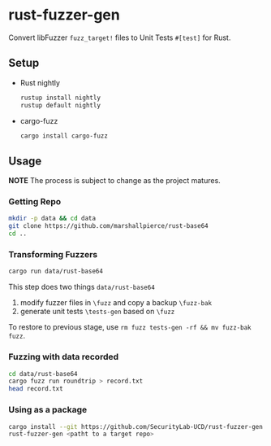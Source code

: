 # rust-fuzzer-gen
Convert libFuzzer `fuzz_target!` files to Unit Tests `#[test]` for Rust.

## Setup

- Rust nightly
  ```bash
  rustup install nightly
  rustup default nightly
  ```

- cargo-fuzz
  ```bash
  cargo install cargo-fuzz
  ```


## Usage

**NOTE**
The process is subject to change as the project matures.


### Getting Repo

```bash
mkdir -p data && cd data
git clone https://github.com/marshallpierce/rust-base64
cd ..
```

### Transforming Fuzzers

```bash
cargo run data/rust-base64
```

This step does two things `data/rust-base64`

1. modify fuzzer files in `\fuzz` and copy a backup `\fuzz-bak`
2. generate unit tests `\tests-gen` based on `\fuzz`

To restore to previous stage, use `rm fuzz tests-gen -rf && mv fuzz-bak fuzz`.

### Fuzzing with data recorded

```bash
cd data/rust-base64
cargo fuzz run roundtrip > record.txt
head record.txt
```

### Using as a package

```bash
cargo install --git https://github.com/SecurityLab-UCD/rust-fuzzer-gen.git
rust-fuzzer-gen <patht to a target repo>
```
